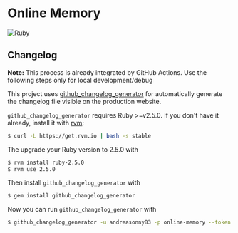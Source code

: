 # Online Memory

![Ruby](https://github.com/andreasonny83/online-memory/workflows/Ruby/badge.svg?branch=master)

## Changelog

**Note:** This process is already integrated by GitHub Actions. Use the following steps only for local development/debug

This project uses [github_changelog_generator](https://github.com/github-changelog-generator/github-changelog-generator)
for automatically generate the changelog file visible on the production website.

`github_changelog_generator` requires Ruby >=v2.5.0. If you don't have it already, install it with [rvm](https://codingpad.maryspad.com/2017/04/29/update-mac-os-x-to-the-current-version-of-ruby/):

```sh
$ curl -L https://get.rvm.io | bash -s stable
```

The upgrade your Ruby version to 2.5.0 with

```sh
$ rvm install ruby-2.5.0
$ rvm use 2.5.0
```

Then install `github_changelog_generator` with

```sh
$ gem install github_changelog_generator
```

Now you can run `github_changelog_generator` with

```sh
$ github_changelog_generator -u andreasonny83 -p online-memory --token YOUR_GITHUB_TOKEN --no-pull-requests --no-unreleased
```